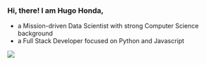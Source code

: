 ### Hi, there! I am Hugo Honda,
  - a Mission-driven Data Scientist with strong Computer Science background
  - a Full Stack Developer focused on Python and Javascript

<p align='left'>
  <a href="https://www.linkedin.com/in/hugohonda/" target="_blank">
    <img src="https://img.shields.io/badge/MORE%20ABOUT%20ME-%230A0A0A.svg?&style=for-the-badge&logo=dev-dot-to&logoColor=white" />    
  </a>
</p>

